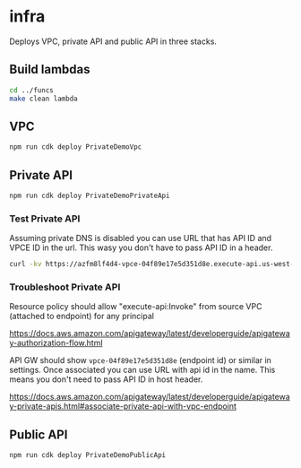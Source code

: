 # infra

Deploys VPC, private API and public API in three stacks.

## Build lambdas

```bash
cd ../funcs
make clean lambda
```

## VPC

```bash
npm run cdk deploy PrivateDemoVpc
```

## Private API

```bash
npm run cdk deploy PrivateDemoPrivateApi
```

### Test Private API

Assuming private DNS is disabled you can use URL that has API ID and VPCE ID in the url. This wasy you don't have to pass API ID in a header.

```bash
curl -kv https://azfm8lf4d4-vpce-04f89e17e5d351d8e.execute-api.us-west-2.amazonaws.com/active/v1/echo
```

### Troubleshoot Private API

Resource policy should allow "execute-api:Invoke" from source VPC (attached to endpoint) for any principal

https://docs.aws.amazon.com/apigateway/latest/developerguide/apigateway-authorization-flow.html

API GW should show `vpce-04f89e17e5d351d8e` (endpoint id) or similar in settings. Once associated you can use URL with api id in the name.
This means you don't need to pass API ID in host header.

https://docs.aws.amazon.com/apigateway/latest/developerguide/apigateway-private-apis.html#associate-private-api-with-vpc-endpoint

## Public API

```bash
npm run cdk deploy PrivateDemoPublicApi
```
